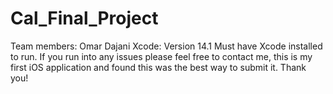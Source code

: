# Cal_Final_Project
Team members: Omar Dajani
Xcode: Version 14.1
Must have Xcode installed to run. If you run into any issues please feel free to contact me, this is my first iOS application and found this was the best way to submit it. Thank you!
